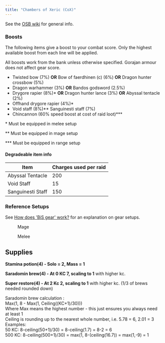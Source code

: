 ```yaml
---
title: "Chambers of Xeric (CoX)"
---
```


See the [OSB wiki](https://wiki.oldschool.gg/minigames/cox-raids) for general info.

### Boosts

The following items give a boost to your combat score. Only the highest available boost from each line will be applied.

All boosts work from the bank unless otherwise specified. Gorajan armour does not affect gear score.

- Twisted bow (7%) **OR** Bow of faerdhinen (c) (6%) **OR** Dragon hunter crossbow (5%)
- Dragon warhammer (3%) **OR** Bandos godsword (2.5%)
- Drygore rapier (8%)\* **OR** Dragon hunter lance (3%) **OR** Abyssal tentacle (2%)
- Offhand drygore rapier (4%)\*
- Void staff (8%)\*\* Sanguinesti staff (7%)
- Chincannon (60% speed boost at cost of raid loot)\*\*\*

\* Must be equipped in melee setup

\*\* Must be equipped in mage setup

\*\*\* Must be equipped in range setup

#### Degradeable item info

| Item              | Charges used per raid |
| ----------------- | --------------------- |
| Abyssal Tentacle  | 200                   |
| Void Staff        | 15                    |
| Sanguinesti Staff | 150                   |

### Reference Setups

See [How does 'BiS gear' work?](./#how-does-bis-gear-work) for an explanation on gear setups.

<figure><figcaption><p>Mage</p></figcaption></figure>

<figure><figcaption><p>Melee</p></figcaption></figure>

## Supplies

**Stamina potion(4) - Solo = 2, Mass = 1**

**Saradomin brew(4) - At 0 KC 7, scaling to 1** with higher kc.

**Super restore(4) - At 2 Kc 2, scaling to 1** with higher kc. (1/3 of brews needed rounded down)

Saradomin brew calculation :\
Max(1, 8 - Max(1, Ceiling((KC+1)/30)))\
Where Max means the highest number - this just ensures you always need at least 1\
Ceiling is rounding up to the nearest whole number, i.e. 5.78 = 6, 2.01 = 3\
Examples:\
50 KC: 8-ceiling(50+1)/30) = 8-ceiling(1.7) = 8-2 = 6\
500 KC: 8-ceiling(500+1)/30) = max(1, 8-(ceiling(16.7)) = max(1,-9) = 1
